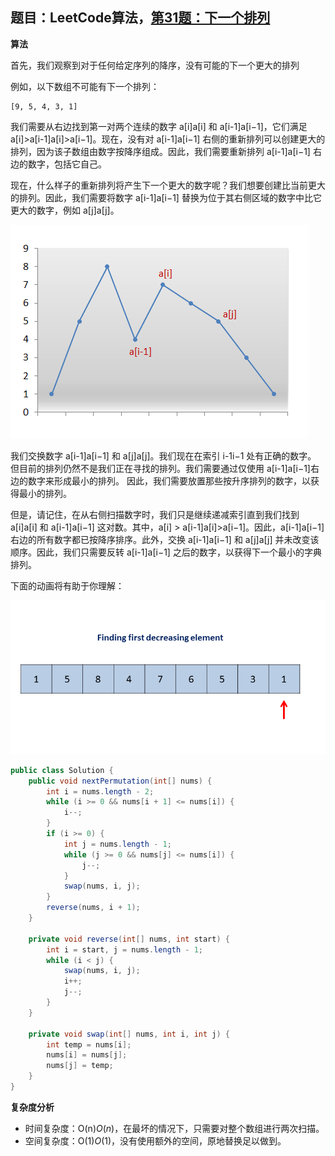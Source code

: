 ## 题目：LeetCode算法，[第31题：下一个排列](https://leetcode-cn.com/problems/next-permutation/)

**算法**

首先，我们观察到对于任何给定序列的降序，没有可能的下一个更大的排列

例如，以下数组不可能有下一个排列：

```
[9, 5, 4, 3, 1]
```

我们需要从右边找到第一对两个连续的数字 a[i]a[i] 和 a[i-1]a[i−1]，它们满足 a[i]>a[i-1]a[i]>a[i−1]。现在，没有对 a[i-1]a[i−1] 右侧的重新排列可以创建更大的排列，因为该子数组由数字按降序组成。因此，我们需要重新排列 a[i-1]a[i−1] 右边的数字，包括它自己。

现在，什么样子的重新排列将产生下一个更大的数字呢？我们想要创建比当前更大的排列。因此，我们需要将数字 a[i-1]a[i−1] 替换为位于其右侧区域的数字中比它更大的数字，例如 a[j]a[j]。

![](..\img\dd4e79b184b1922429d8cda6148a3f0b7579869e85626e04ba29ba88e8052729-file_1555696116786.png)

我们交换数字 a[i-1]a[i−1] 和 a[j]a[j]。我们现在在索引 i-1i−1 处有正确的数字。 但目前的排列仍然不是我们正在寻找的排列。我们需要通过仅使用 a[i-1]a[i−1]右边的数字来形成最小的排列。 因此，我们需要放置那些按升序排列的数字，以获得最小的排列。

但是，请记住，在从右侧扫描数字时，我们只是继续递减索引直到我们找到 a[i]a[i] 和 a[i-1]a[i−1] 这对数。其中，a[i] > a[i-1]a[i]>a[i−1]。因此，a[i-1]a[i−1] 右边的所有数字都已按降序排序。此外，交换 a[i-1]a[i−1] 和 a[j]a[j] 并未改变该顺序。因此，我们只需要反转 a[i-1]a[i−1] 之后的数字，以获得下一个最小的字典排列。

下面的动画将有助于你理解：

![](..\img\1df4ae7eb275ba4ab944521f99c84d782d17df804d5c15e249881bafcf106173-file_1555696082944.gif)

```java
public class Solution {
    public void nextPermutation(int[] nums) {
        int i = nums.length - 2;
        while (i >= 0 && nums[i + 1] <= nums[i]) {
            i--;
        }
        if (i >= 0) {
            int j = nums.length - 1;
            while (j >= 0 && nums[j] <= nums[i]) {
                j--;
            }
            swap(nums, i, j);
        }
        reverse(nums, i + 1);
    }

    private void reverse(int[] nums, int start) {
        int i = start, j = nums.length - 1;
        while (i < j) {
            swap(nums, i, j);
            i++;
            j--;
        }
    }

    private void swap(int[] nums, int i, int j) {
        int temp = nums[i];
        nums[i] = nums[j];
        nums[j] = temp;
    }
}
```

**复杂度分析**

- 时间复杂度：O(n)*O*(*n*)，在最坏的情况下，只需要对整个数组进行两次扫描。
- 空间复杂度：O(1)*O*(1)，没有使用额外的空间，原地替换足以做到。